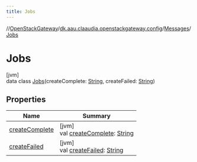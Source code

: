 ```yaml
---
title: Jobs
---
```

//[OpenStackGateway](../../../../index.html)/[dk.aau.claaudia.openstackgateway.config](../../index.html)/[Messages](../index.html)/[Jobs](index.html)



# Jobs



[jvm]\
data class [Jobs](index.html)(createComplete: [String](https://kotlinlang.org/api/latest/jvm/stdlib/kotlin/-string/index.html), createFailed: [String](https://kotlinlang.org/api/latest/jvm/stdlib/kotlin/-string/index.html))



## Properties


| Name | Summary |
|---|---|
| [createComplete](create-complete.html) | [jvm]<br>val [createComplete](create-complete.html): [String](https://kotlinlang.org/api/latest/jvm/stdlib/kotlin/-string/index.html) |
| [createFailed](create-failed.html) | [jvm]<br>val [createFailed](create-failed.html): [String](https://kotlinlang.org/api/latest/jvm/stdlib/kotlin/-string/index.html) |

